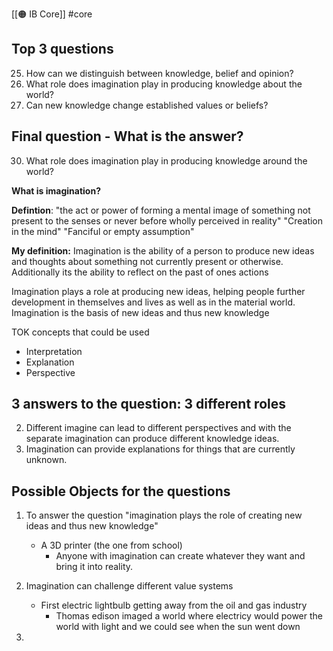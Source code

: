 [[🟠 IB Core]] #core 


## Top 3 questions

25. How can we distinguish between knowledge, belief and opinion?
30. What role does imagination play in producing knowledge about the world?	
11. Can new knowledge change established values or beliefs?

## Final question - What is the answer?

30. What role does imagination play in producing knowledge around the world? 

**What is imagination?**

**Defintion**:
"the act or power of forming a mental image of something not present to the senses or never before wholly perceived in reality" 
"Creation in the mind"
"Fanciful or empty assumption"

**My definition:**
Imagination is the ability of a person to produce new ideas and thoughts about something not currently present or otherwise. Additionally its the ability to reflect on the past of ones actions

Imagination plays a role at producing new ideas, helping people further development in themselves and lives as well as in the material world. Imagination is the basis of new ideas and thus new knowledge 

TOK concepts that could be used
- Interpretation 
- Explanation 
- Perspective 

## 3 answers to the question: 3 different roles 


2. Different imagine can lead to different perspectives and with the separate imagination can produce different knowledge ideas. 
3. Imagination can provide explanations for things that are currently unknown. 



## Possible Objects for the questions

1. To answer the question "imagination plays the role of creating new ideas and thus new knowledge"
	- A 3D printer (the one from school)
		- Anyone with imagination can create whatever they want and bring it into reality. 

2. Imagination can challenge different value systems 
	- First electric lightbulb getting away from the oil and gas industry 
		- Thomas edison imaged a world where electricy would power the world with light and we could see when the sun went down

3. 
